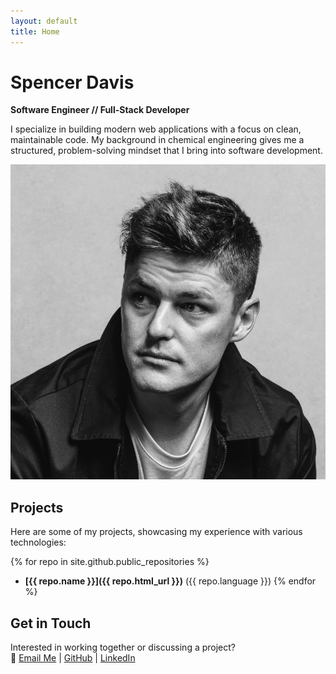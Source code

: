 ```yaml
---
layout: default
title: Home
---
```


# Spencer Davis

**Software Engineer // Full-Stack Developer**

I specialize in building modern web applications with a focus on clean, maintainable code. My background in chemical engineering gives me a structured, problem-solving mindset that I bring into software development.

![Profile Image](/assets/images/portrait.png)

## Projects

Here are some of my projects, showcasing my experience with various technologies:

{% for repo in site.github.public_repositories %}

- **[{{ repo.name }}]({{ repo.html_url }})** ({{ repo.language }})
  {% endfor %}

## Get in Touch

Interested in working together or discussing a project?  
📩 [Email Me](mailto:sdavis26@me.com) | [GitHub](https://github.com/spencerdavis226) | [LinkedIn](https://www.linkedin.com/in/davisspencer/)
